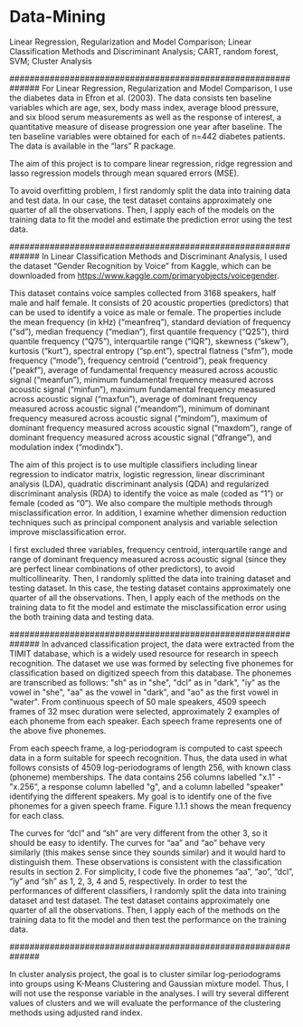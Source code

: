 # Data-Mining
Linear Regression, Regularization and Model Comparison; Linear Classification Methods and Discriminant Analysis; CART, random forest, SVM; Cluster Analysis

##############################################################
For Linear Regression, Regularization and Model Comparison, I use the diabetes data in Efron et al. (2003). The data consists ten baseline
variables which are age, sex, body mass index, average blood pressure, and six blood serum
measurements as well as the response of interest, a quantitative measure of disease
progression one year after baseline. The ten baseline variables were obtained for each of n=442
diabetes patients. The data is available in the “lars” R package.

The aim of this project is to compare linear regression, ridge regression and lasso regression
models through mean squared errors (MSE).

To avoid overfitting problem, I first randomly split the data into training data and test data. In
our case, the test dataset contains approximately one quarter of all the observations. Then, I
apply each of the models on the training data to fit the model and estimate the prediction error
using the test data.


##############################################################
In Linear Classification Methods and Discriminant Analysis, I used the dataset “Gender Recognition by Voice” from Kaggle, which can be
downloaded from https://www.kaggle.com/primaryobjects/voicegender. 

This dataset contains voice samples collected from 3168 speakers, half male and half female. It consists of 20
acoustic properties (predictors) that can be used to identify a voice as male or female. The
properties include the mean frequency (in kHz) (“meanfreq”), standard deviation of frequency
(“sd”), median frequency (“median”), first quantile frequency (“Q25”), third quantile frequency
(“Q75”), interquartile range (“IQR”), skewness (“skew”), kurtosis (“kurt”), spectral entropy
(“sp.ent”), spectral flatness (“sfm”), mode frequency (“mode”), frequency centroid (“centroid”),
peak frequency (“peakf”), average of fundamental frequency measured across acoustic signal
(“meanfun”), minimum fundamental frequency measured across acoustic signal (“minfun”),
maximum fundamental frequency measured across acoustic signal (“maxfun”), average of
dominant frequency measured across acoustic signal (“meandom”), minimum of dominant
frequency measured across acoustic signal (“mindom”), maximum of dominant frequency
measured across acoustic signal (“maxdom”), range of dominant frequency measured across
acoustic signal (“dfrange”), and modulation index (“modindx”).

The aim of this project is to use multiple classifiers including linear regression to indicator matrix,
logistic regression, linear discriminant analysis (LDA), quadratic discriminant analysis (QDA)
and regularized discriminant analysis (RDA) to identify the voice as male (coded as “1”) or
female (coded as “0”). We also compare the multiple methods through misclassification error. In
addition, I examine whether dimension reduction techniques such as principal component
analysis and variable selection improve misclassification error.

I first excluded three variables, frequency centroid, interquartile range and range of dominant
frequency measured across acoustic signal (since they are perfect linear combinations of other
predictors), to avoid multicollinearity. Then, I randomly splitted the data into training dataset
and testing dataset. In this case, the testing dataset contains approximately one quarter of all
the observations. Then, I apply each of the methods on the training data to fit the model and
estimate the misclassification error using the both training data and testing data.


##############################################################
In advanced classification project, the data were extracted from the TIMIT database, which is a widely used resource for research
in speech recognition. The dataset we use was formed by selecting five phonemes for
classification based on digitized speech from this database. The phonemes are transcribed as
follows: "sh" as in "she", "dcl" as in "dark", "iy" as the vowel in "she", "aa" as the vowel in "dark",
and "ao" as the first vowel in "water". From continuous speech of 50 male speakers, 4509
speech frames of 32 msec duration were selected, approximately 2 examples of each phoneme
from each speaker. Each speech frame represents one of the above five phonemes.

From each speech frame, a log-periodogram is computed to cast speech data in a form suitable
for speech recognition. Thus, the data used in what follows consists of 4509 log-periodograms
of length 256, with known class (phoneme) memberships. The data contains 256 columns
labelled "x.1" - "x.256", a response column labelled "g", and a column labelled "speaker"
identifying the different speakers. My goal is to identify one of the five phonemes for a given
speech frame. Figure 1.1.1 shows the mean frequency for each class.

The curves for “dcl” and “sh” are very different from the other 3, so it should be easy to identify.
The curves for “aa” and “ao” behave very similarly (this makes sense since they sounds similar)
and it would hard to distinguish them. These observations is consistent with the classification
results in section 2. For simplicity, I code five the phonemes “aa”, “ao”, “dcl”, “iy” and “sh” as
1, 2, 3, 4 and 5, respectively. In order to test the performances of different classifiers, I
randomly split the data into training dataset and test dataset. The test dataset contains
approximately one quarter of all the observations. Then, I apply each of the methods on the
training data to fit the model and then test the performance on the training data. 


##############################################################

In cluster analysis project, the goal is to cluster similar log-periodograms into groups using K-Means Clustering
and Gaussian mixture model. Thus, I will not use the response variable in the analyses. I will try
several different values of clusters and we will evaluate the performance of the clustering methods
using adjusted rand index.
